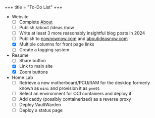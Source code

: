 +++
title = "To-Do List"
+++

* Website
	* [ ] Complete [About](/about)
	* [ ] Publish /about /ideas /now
	* [ ] Write at least 3 more reasonably insightful blog posts in 2024
	* [ ] Publish to [nownownow.com](https://nownownow.com) and [aboutideasnow.com](https://aboutideasnow.com)
	* [x] Multiple columns for front page links
	* [ ] Create a tagging system
* Resume
	* [ ] Share button
	* [x] Link to main site
	* [x] Zoom buttons
* Home Lab
	* [ ] Retrieve a new motherboard/PCU/RAM for the desktop formerly known as `mini` and provision it as `pve01`
	* [ ] Select an environment for OCI containers and deploy it
	* [ ] Add caddy (possibly containerized) as a reverse proxy
	* [ ] Deploy VaultWarden
	* [ ] Deploy a status page